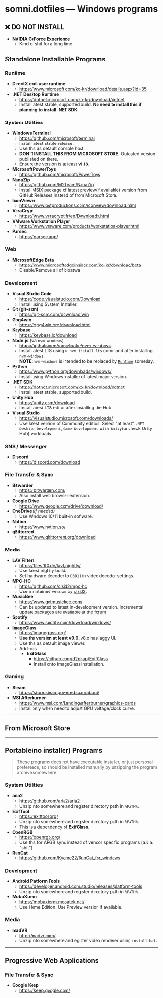 somni.dotfiles ― Windows programs
=================================

## ❌ DO NOT INSTALL
- **NVIDIA GeForce Experience**
  - Kind of shit for a long time

## Standalone Installable Programs
### Runtime
- **DirectX end-user runtime**
  - https://www.microsoft.com/ko-kr/download/details.aspx?id=35
- **.NET Desktop Runtime**
  - https://dotnet.microsoft.com/ko-kr/download/dotnet
  - Install latest stable, supported build. **No need to install this if planning to install .NET SDK.**

### System Utilities
- **Windows Terminal**
  - https://github.com/microsoft/terminal
  - Install latest stable release.
  - Use this as default console host.
  - **DON'T INSTALL THIS FROM MICROSOFT STORE.** Outdated version published on there.
  - Ensure the version is at least **v1.13**.
- **Microsoft PowerToys**
  - https://github.com/microsoft/PowerToys
- **NanaZip**
  - https://github.com/M2Team/NanaZip
  - Install MSIX package of latest preview(if available) version from GitHub Releases instead of from Microsoft Store.
- **IconViewer**
  - https://www.botproductions.com/iconview/download.html
- **VeraCrypt**
  - https://www.veracrypt.fr/en/Downloads.html
- **VMware Workstation Player**
  - https://www.vmware.com/products/workstation-player.html
- **Parsec**
  - https://parsec.app/

### Web
- **Microsoft Edge Beta**
  - https://www.microsoftedgeinsider.com/ko-kr/download/beta
  - Disable/Remove all of bloatwa

### Development
- **Visual Studio Code**
  - https://code.visualstudio.com/Download
  - Install using System Installer.
- **Git (git-scm)**
  - https://git-scm.com/download/win
- **Gpg4win**
  - https://gpg4win.org/download.html
- **Keybase**
  - https://keybase.io/download
- **Node.js** (via `nvm-windows`)
  - https://github.com/coreybutler/nvm-windows
  - Install latest LTS using `> nvm install lts` command after installing `nvm-windows`.<br/>**NOTE**: `nvm-windows` is intended to be replaced by [`Runtime`](https://github.com/coreybutler/nvm-windows/wiki/Runtime) someday.
- **Python**
  - https://www.python.org/downloads/windows/
  - Install using Windows Installer of latest major version.
- **.NET SDK**
  - https://dotnet.microsoft.com/ko-kr/download/dotnet
  - Install latest stable, supported build.
- **Unity Hub**
  - https://unity.com/download
  - Install latest LTS editor after installing the Hub.
- **Visual Studio**
  - https://visualstudio.microsoft.com/downloads/
  - Use latest version of Community edition. Select "at least" `.NET Desktop Development`, `Game Development with Unity`(uncheck Unity Hub) workloads.

### SNS / Messenger
- **Discord**
  - https://discord.com/download

### File Transfer & Sync
- **Bitwarden**
  - https://bitwarden.com/
  - Also install web browser extension.
- **Google Drive**
  - https://www.google.com/drive/download/
- **OneDrive** *(if needed)*
  - Use Windows 10/11 built-in software.
- **Notion**
  - https://www.notion.so/
- **qBittorrent**
  - https://www.qbittorrent.org/download

### Media
- **LAV Filters**
  - https://files.1f0.de/lavf/nightly/
  - Use latest nightly build.
  - Set hardware decoder to `D3D11` in video decoder settings.
- **MPC-HC**
  - https://github.com/clsid2/mpc-hc
  - Use maintained version by [clsid2](https://github.com/clsid2).
- **MusicBee**
  - https://www.getmusicbee.com/
  - Can be updated to latest in-development version. Incremental update packages are available at [the forum](https://getmusicbee.com/forum/index.php?board=6.0)
- **Spotify**
  - https://www.spotify.com/download/windows/
- **ImageGlass**
  - https://imageglass.org/
  - **Use the version at least v9.0.** v8.x has laggy UI.
  - Use this as default image viewer.
  - Add-ons
    - **ExifGlass**
      - https://github.com/d2phap/ExifGlass
      - Install onto ImageGlass installation.

### Gaming
- **Steam**
  - https://store.steampowered.com/about/
- **MSI Afterburner**
  - https://www.msi.com/Landing/afterburner/graphics-cards
  - Install only when need to adjust GPU voltage/clock curve.

---

## From Microsoft Store

---

## Portable(no installer) Programs
> These programs does not have executable installer, or just personal preference, so should be installed manually by unzipping the program archive somewhere.

### System Utilities
- **aria2**
  - https://github.com/aria2/aria2
  - Unzip into somewhere and register directory path in `%PATH%`.
- **ExifTool**
  - https://exiftool.org/
  - Unzip into somewhere and register directory path in `%PATH%`.
  - This is a dependency of **ExifGlass**.
- **OpenRGB**
  - https://openrgb.org/
  - Use this for ARGB sync instead of vendor specific programs (a.k.a. "shit").
- **RunCat**
  - https://github.com/Kyome22/RunCat_for_windows

### Development
- **Android Platform Tools**
  - https://developer.android.com/studio/releases/platform-tools
  - Unzip into somewhere and register directory path in `%PATH%`.
- **MobaXterm**
  - https://mobaxterm.mobatek.net/
  - Use Home Edition. Use Preview version if available.

### Media
- **madVR**
  - http://madvr.com/
  - Unzip into somewhere and egister video renderer using `install.bat`.

---

## Progressive Web Applications
### File Transfer & Sync
- **Google Keep**
  - https://keep.google.com/
